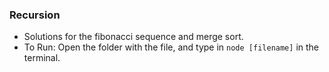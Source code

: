 ### Recursion 

* Solutions for the fibonacci sequence and merge sort.
* To Run: Open the folder with the file, and type in `node [filename]` in the terminal.